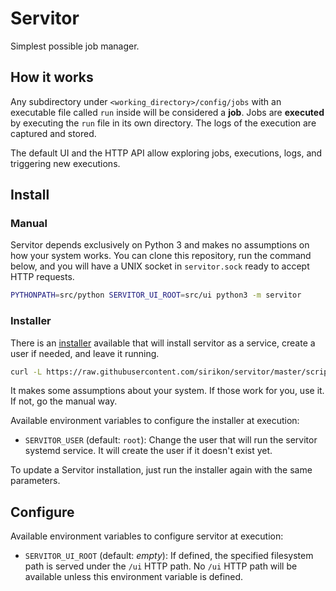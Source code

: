 # Servitor

Simplest possible job manager.

## How it works

Any subdirectory under `<working_directory>/config/jobs` with an executable file called `run` inside will be considered a **job**. Jobs are **executed** by executing the `run` file in its own directory. The logs of the execution are captured and stored.

The default UI and the HTTP API allow exploring jobs, executions, logs, and triggering new executions.

## Install

### Manual

Servitor depends exclusively on Python 3 and makes no assumptions on how your system works. You can clone this repository, run the command below, and you will have a UNIX socket in `servitor.sock` ready to accept HTTP requests.

```bash
PYTHONPATH=src/python SERVITOR_UI_ROOT=src/ui python3 -m servitor
```

### Installer

There is an [installer](./scripts/servitor-installer.sh) available that will install servitor as a service, create a user if needed, and leave it running.

```bash
curl -L https://raw.githubusercontent.com/sirikon/servitor/master/scripts/servitor-installer.sh | bash
```

It makes some assumptions about your system. If those work for you, use it. If not, go the manual way.

Available environment variables to configure the installer at execution:

- `SERVITOR_USER` (default: `root`): Change the user that will run the servitor systemd service. It will create the user if it doesn't exist yet.

To update a Servitor installation, just run the installer again with the same parameters.

## Configure

Available environment variables to configure servitor at execution:

- `SERVITOR_UI_ROOT` (default: _empty_): If defined, the specified filesystem path is served under the `/ui` HTTP path. No `/ui` HTTP path will be available unless this environment variable is defined.
